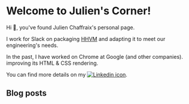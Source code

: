 # Welcome to Julien's Corner!

Hi &#128075;, you've found Julien Chaffraix's personal page.

I work for Slack on packaging [HHVM](https://hhvm.com/) and adapting it to
meet our engineering's needs.

In the past, I have worked on Chrome at Google (and other companies). improving its HTML &amp; CSS rendering.

You can find more details on my <a href="https://www.linkedin.com/in/jchaffraix"><img class="icon" src="/style/icons/linkedin.svg" alt="Linkedin icon"></img></a>.

## Blog posts

